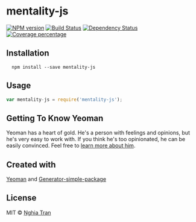 # mentality-js

[![NPM version][npm-image]][npm-url] [![Build Status][travis-image]][travis-url] [![Dependency Status][daviddm-image]][daviddm-url] [![Coverage percentage][coveralls-image]][coveralls-url]

## Installation

```
  npm install --save mentality-js
```

## Usage

```js
var mentality-js = require('mentality-js');
```

## Getting To Know Yeoman

Yeoman has a heart of gold. He&#39;s a person with feelings and opinions, but he&#39;s very easy to work with. If you think he&#39;s too opinionated, he can be easily convinced. Feel free to [learn more about him](http://yeoman.io/).

## Created with
[Yeoman](https://npmjs.org/package/yo) and [Generator-simple-package](https://npmjs.org/package/generator-simple-package)

## License
MIT © [Nghia Tran]()

[npm-image]: https://badge.fury.io/js/mentality.svg
[npm-url]: https://npmjs.org/package/mentality
[travis-image]: https://travis-ci.org/nghiattran/mentality-js.svg?branch=master
[travis-url]: https://travis-ci.org/nghiattran/mentality-js
[daviddm-image]: https://david-dm.org/nghiattran/mentality-js.svg?theme=shields.io
[daviddm-url]: https://david-dm.org/nghiattran/mentality-js
[coveralls-image]: https://coveralls.io/repos/nghiattran/mentality-js/badge.svg
[coveralls-url]: https://coveralls.io/github/nghiattran/mentality-js
